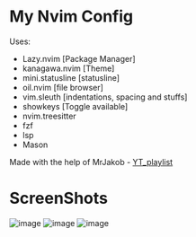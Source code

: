 # My Nvim Config
Uses:
  - Lazy.nvim [Package Manager]
  - kanagawa.nvim [Theme]
  - mini.statusline [statusline]
  - oil.nvim [file browser]
  - vim.sleuth [indentations, spacing and stuffs]
  - showkeys [Toggle available]
  - nvim.treesitter
  - fzf
  - lsp
  - Mason

Made with the help of MrJakob - [YT_playlist](https://www.youtube.com/watch?v=R3e7uAE8jjo&list=PLy68GuC77sURrnMNi2XR1h58m674KOvLG)


# ScreenShots
![image](https://github.com/user-attachments/assets/4d93cacd-fc84-4ce7-ae16-4c36ffff55fd)
![image](https://github.com/user-attachments/assets/773fc23e-364d-4f43-bacd-72df930c1b47)
![image](https://github.com/user-attachments/assets/f60b9f32-9a57-474a-ad4e-65db10e1aaaa)

